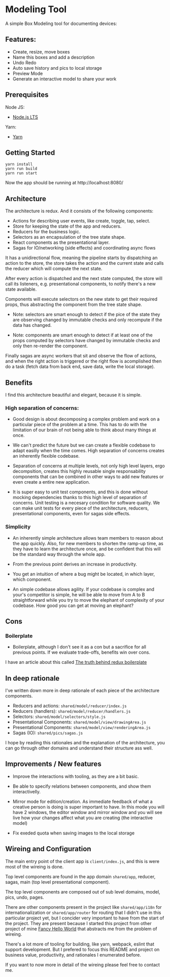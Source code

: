 # Modeling Tool

A simple Box Modeling tool for documenting devices:

## Features: 

* Create, resize, move boxes
* Name this boxes and add a description
* Undo Redo
* Auto save history and pics to local storage
* Preview Mode
* Generate an interactive model to share your work

## Prerequisites

Node JS:

* [Node.js LTS](https://nodejs.org/es/download/)

Yarn: 

* [Yarn](https://yarnpkg.com/en/docs/install)

## Getting Started

```
yarn install
yarn run build
yarn run start
```

Now the app should be running at http://localhost:8080/

## Architecture

The architecture is redux. And it consists of the following components:

* Actions for describing user events, like create, toggle, tap, select.
* Store for keeping the state of the app and reducers.
* Reducers for the business logic.
* Selectors as an encapsulation of the tree state shape.
* React components as the presentational layer.
* Sagas for IO/networking (side effects) and coordinating async flows

It has a unidirectional flow, meaning the pipeline starts by dispatching an action 
to the store, the store takes the action and the current state and calls the reducer which
will compute the next state. 

After every action is dispatched and the next state computed, the store will call its 
listeners, e.g. presentational components, to notify there's a new state available.

Components will execute selectors on the new state to get their required props, thus 
abstracting the component from the tree state shape. 

* Note: selectors are smart enough to detect if the pice of the state they are observing 
changed by immutable checks and only recompute if the data has changed.

* Note: components are smart enough to detect if at least one of the props computed 
by selectors have changed by immutable checks and only then re-render the component.

Finally sagas are async workers that sit and observe the flow of actions, and when
the right action is triggered or the right flow is acomplished then do a task 
(fetch data from back end, save data, write the local storage).


## Benefits

I find this architecture beautiful and elegant, because it is simple. 

### High separation of concerns: 

* Good design is about decomposing a complex problem and work on a particular 
piece of the problem at a time. This has to do with the limitation of our brain of not 
being able to think about many things at once.

* We can't predict the future but we can create a flexible codebase to adapt easilly 
when the time comes. High separation of concerns creates an inherently flexible codebase.

* Separation of concerns at multiple levels, not only high level layers, ergo decompsition, creates this highly reusable single responsability components that can be combined 
in other ways to add new features or even create a entire new application.

* It is super easy to unit test components, and this is done without mocking dependencies 
thanks to this high level of separation of concerns. Unit testing is a necesary condition
for software quality. We can make unit tests for every piece of the architecture, reducers, presentational components, even for sagas side effects.


### Simplicity

* An inherently simple architecture allows team members to reason about
the app quickly. Also, for new members to shorten the ramp-up time, as they have to learn
the architecture once, and be confident that this will be the standard way through the whole app. 

* From the previous point derives an increase in productivity.

* You get an intuition of where a bug might be located, in which layer, which component.

* An simple codebase allows agility. If your codebase is complex and your's competitor is simple,
he will be able to move from A to B straightforward while you try to move the elephant 
of complexity of your codebase. How good you can get at moving an elephant?


## Cons

### Boilerplate

* Boilerplate, although I don't see it as a con but a sacrifice for all previous points.
If we evaluate trade-offs, benefits win over cons.

I have an article about this called [The truth behind redux boilerplate](https://medium.com/@graccba/the-truth-behind-redux-boilerplate-6af98492d45d)

## In deep rationale

I've written down more in deep rationale of each piece of the architecture components.

* Reducers and actions: `shared/model/reducer/index.js`
* Reducers (handlers): `shared/model/reducer/handlers.js`
* Selectors: `shared/model/selectors/style.js`
* Presentational Components: `shared/model/view/drawingArea.js`
* Presentational Components: `shared/model/view/renderingArea.js`
* Sagas (IO): `shared/pics/sagas.js`

I hope by reading this rationales and the explanation of the architecture, 
you can go through other domains and understand their structure ass well.

## Improvements / New features

* Improve the interactions with tooling, as they are a bit basic.

* Be able to specify relations between components, and show them interactivelly.

* Mirror mode for edition/creation. As immediate feedback of what a creative person 
is doing is super important to have. In this mode you will have 2 windows, the editor 
window and mirror window and you will see live how your changes affect what you are creating (the interactive model)

* Fix exeded quota when saving images to the local storage

## Wireing and Configuration

The main entry point of the client app is `client/index.js`, and this is
were most of the wireing is done.

Top level components are found in the app domain `shared/app`, reducer, sagas, main (top level presentational component).

The top level components are composed out of sub level domains, model, pics, undo, pages.

There are other components present in the project like `shared/app/i18n`
for internationalization or `shared/app/router` for routing
that I didn't use in this particular project yet, but I concider 
very important to have from the start of the project. 
They are present because I started this project from other project of mine 
[Fancy Hello World](https://github.com/gacosta89/fancy-helloworld)
that abstracts me from the problem of wireing.

There's a lot more of tooling for building, like yarn, webpack, eslint
that support development. But I prefered to focus this README and project 
on business value, productivity, and rationales I enumerated before.

If you want to now more in detail of the wireing please feel free to
contact me.

